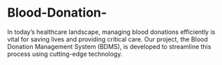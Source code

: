 # Blood-Donation-
 In today’s healthcare landscape, managing blood donations efficiently is vital for saving lives and providing critical care. Our project, the Blood Donation Management System (BDMS), is developed to streamline this process using cutting-edge technology.
